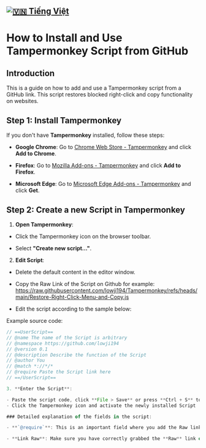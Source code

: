 [![🇻🇳 Tiếng Việt](https://img.shields.io/badge/Ngôn_ngữ-Tiếng_Việt-red?style=for-the-badge&logo=Google%20Translate)](README.md)
---
# How to Install and Use Tampermonkey Script from GitHub

## Introduction

This is a guide on how to add and use a Tampermonkey script from a GitHub link. This script restores blocked right-click and copy functionality on websites.

## Step 1: Install Tampermonkey

If you don't have **Tampermonkey** installed, follow these steps:

- **Google Chrome**: Go to [Chrome Web Store - Tampermonkey](https://chromewebstore.google.com/detail/tampermonkey/dhdgffkkebhmkfjojejmpbldmpobfkfo) and click **Add to Chrome**.

- **Firefox**: Go to [Mozilla Add-ons - Tampermonkey](https://addons.mozilla.org/firefox/addon/tampermonkey/) and click **Add to Firefox**.

- **Microsoft Edge**: Go to [Microsoft Edge Add-ons - Tampermonkey](https://microsoftedge.microsoft.com/addons/detail/tampermonkey/iikmkjmpaadaobahmlepeloendndfphd) and click **Get**.

## Step 2: Create a new Script in Tampermonkey

1. **Open Tampermonkey**:
- Click the Tampermonkey icon on the browser toolbar.

- Select **"Create new script..."**.

2. **Edit Script**:
- Delete the default content in the editor window.
- Copy the Raw Link of the Script on Github for example: https://raw.githubusercontent.com/lowji194/Tampermonkey/refs/heads/main/Restore-Right-Click-Menu-and-Copy.js

- Edit the script according to the sample below:

Example source code:

```javascript
// ==UserScript==
// @name The name of the Script is arbitrary
// @namespace https://github.com/lowji194
// @version 0.1
// @description Describe the function of the Script
// @author You
// @match *://*/*
// @require Paste the Script link here
// ==/UserScript==

3. **Enter the Script**:

- Paste the script code, click **File > Save** or press **Ctrl + S** to save.
- Click the Tampermonkey icon and activate the newly installed Script

### Detailed explanation of the fields in the script:

- **`@require`**: This is an important field where you add the Raw link of the script. Tampermonkey will automatically load the script from that URL when the web page is loaded.

- **Link Raw**: Make sure you have correctly grabbed the **Raw** link of the script file from GitHub (the GitHub page may provide a "Raw" option when you click on the file).
